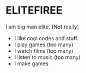 # ELITEFIREE
I am big man elite. (Not really)
+ I like cool codes and stuff. 
+ I play games (too many)
+ I watch films (too many)
+ I listen to music (too many)
+ I make games
